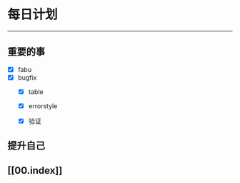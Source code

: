 
# 每日计划
---
## 重要的事

- [x]  fabu 
- [x]  bugfix
    - [x]   table
    - [x]  errorstyle
    - [x] 验证




## 提升自己

  



## [[00.index]]










